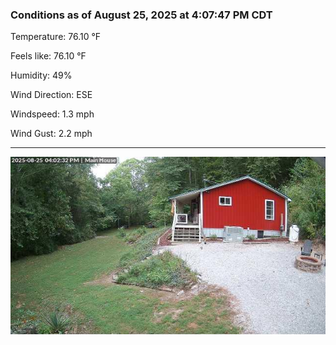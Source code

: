 ### Conditions as of August 25, 2025 at 4:07:47 PM CDT 

Temperature: 76.10 &deg;F

Feels like: 76.10 &deg;F

Humidity: 49%

Wind Direction: ESE

Windspeed: 1.3 mph

Wind Gust: 2.2 mph

---

<img src="./images/latest.jpeg"/>

